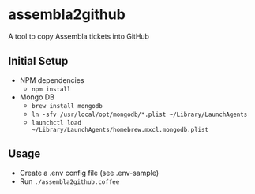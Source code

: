 # assembla2github

A tool to copy Assembla tickets into GitHub

## Initial Setup
- NPM dependencies
  - `npm install`
- Mongo DB
  - `brew install mongodb`
  - `ln -sfv /usr/local/opt/mongodb/*.plist ~/Library/LaunchAgents`
  - `launchctl load ~/Library/LaunchAgents/homebrew.mxcl.mongodb.plist`

## Usage
- Create a .env config file (see .env-sample)
- Run `./assembla2github.coffee`
